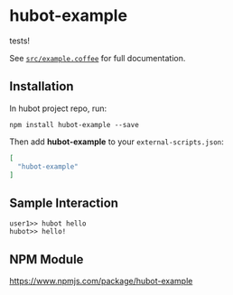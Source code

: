 # hubot-example

tests!

See [`src/example.coffee`](src/example.coffee) for full documentation.

## Installation

In hubot project repo, run:

`npm install hubot-example --save`

Then add **hubot-example** to your `external-scripts.json`:

```json
[
  "hubot-example"
]
```

## Sample Interaction

```
user1>> hubot hello
hubot>> hello!
```

## NPM Module

https://www.npmjs.com/package/hubot-example
